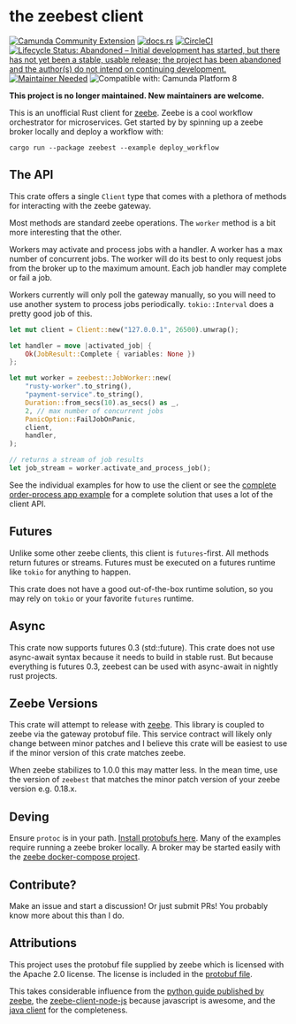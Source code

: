 # the zeebest client 
[![Camunda Community Extension](https://img.shields.io/badge/Community%20Extension-An%20open%20source%20community%20maintained%20project-FF4700)](https://github.com/camunda-community-hub/community) 
[![docs.rs](https://docs.rs/zeebest/badge.svg)](https://docs.rs/zeebest) 
[![CircleCI](https://circleci.com/gh/xmclark/zeebest.svg?style=svg)](https://circleci.com/gh/xmclark/zeebest) 
[![Lifecycle Status: Abandoned – Initial development has started, but there has not yet been a stable, usable release; the project has been abandoned and the author(s) do not intend on continuing development.](https://img.shields.io/badge/Lifecycle-Abandoned-lightgrey)](https://github.com/camunda-community-hub/community/blob/main/extension-lifecycle.md) 
[![Maintainer Needed](https://img.shields.io/badge/Lifecycle-Needs%20Maintainer%20-ff69b4)](https://github.com/camunda-community-hub/community/blob/main/extension-lifecycle.md) ![Compatible with: Camunda Platform 8](https://img.shields.io/badge/Compatible%20with-Camunda%20Platform%208-0072Ce)

__This project is no longer maintained. New maintainers are welcome.__


This is an unofficial Rust client for [zeebe][zeebe]. Zeebe is a cool workflow orchestrator for microservices. 
Get started by by spinning up a zeebe broker locally and deploy a workflow with: 

`cargo run --package zeebest --example deploy_workflow`

## The API

This crate offers a single `Client` type that comes with a plethora of methods for interacting with the zeebe gateway.

Most methods are standard zeebe operations. The `worker` method is a bit more interesting that the other. 

Workers may activate and process jobs with a handler. A worker has a max number of concurrent jobs. The worker will do 
its best to only request jobs from the broker up to the maximum amount. Each job handler may complete or fail a job.

Workers currently will only poll the gateway manually, so you will need to use another system to process jobs periodically. 
`tokio::Interval` does a pretty good job of this.

```rust
let mut client = Client::new("127.0.0.1", 26500).unwrap();

let handler = move |activated_job| { 
    Ok(JobResult::Complete { variables: None })
};

let mut worker = zeebest::JobWorker::new(
    "rusty-worker".to_string(),
    "payment-service".to_string(),
    Duration::from_secs(10).as_secs() as _,
    2, // max number of concurrent jobs
    PanicOption::FailJobOnPanic,
    client,
    handler,
);

// returns a stream of job results
let job_stream = worker.activate_and_process_job();
```

See the individual examples for how to use the client or see the [complete order-process app example][order_process] for 
a complete solution that uses a lot of the client API. 

## Futures

Unlike some other zeebe clients, this client is `futures`-first. All methods return futures or streams. 
Futures must be executed on a futures runtime like `tokio` for anything to happen. 

This crate does not have a good out-of-the-box runtime solution, so you may rely on `tokio` or your favorite `futures` runtime. 

## Async

This crate now supports futures 0.3 (std::future). This crate does not use async-await syntax because it needs to build 
in stable rust. But because everything is futures 0.3, zeebest can be used with async-await in nightly rust projects.

## Zeebe Versions

This crate will attempt to release with [zeebe][zeebe]. This library is coupled to zeebe via the gateway protobuf file. 
This service contract will likely only change between minor patches and I believe this crate will be easiest to use
if the minor version of this crate matches zeebe. 

When zeebe stabilizes to 1.0.0 this may matter less. In the mean time, use the version of `zeebest`
that matches the minor patch version of your zeebe version e.g. 0.18.x. 

## Deving

Ensure `protoc` is in your path. [Install protobufs here][protobuf]. Many of the examples require running a
zeebe broker locally. A broker may be started easily with the [zeebe docker-compose project][docker_compose].


## Contribute?

Make an issue and start a discussion! Or just submit PRs! You probably know more about this than I do.

## Attributions

This project uses the protobuf file supplied by zeebe which is licensed with the Apache 2.0 license.
The license is included in the [protobuf file][zeebe_proto].

This takes considerable influence from the [python guide published by zeebe][grpc_python], the 
[zeebe-client-node-js][zeebe_client_node_js] because javascript is awesome, and the [java client][java_client] for 
the completeness. 

[zeebe]: https://zeebe.io/
[protobuf]: https://github.com/protocolbuffers/protobuf/releases
[grpc_python]: https://zeebe.io/blog/2018/11/grpc-generating-a-zeebe-python-client/
[zeebe_client_node_js]: https://github.com/CreditSenseAU/zeebe-client-node-js
[zeebe_proto]: proto/gateway.proto
[docker_compose]: https://github.com/zeebe-io/zeebe-docker-compose
[java_client]: https://github.com/zeebe-io/zeebe/tree/develop/clients/java/src/main/java/io/zeebe/client
[order_process]: examples/order_process_app.rs
